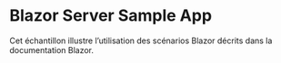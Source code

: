 # <a name="blazor-server-sample-app"></a>Blazor Server Sample App

Cet échantillon illustre l’utilisation des scénarios Blazor décrits dans la documentation Blazor.
